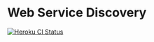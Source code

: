 # Web Service Discovery
[![Heroku CI Status](https://jjara-discovery.herokuapp.com/last.svg)](https://dashboard.heroku.com/pipelines/220ea51e-0352-4320-a598-83d9ed9c9d7f/tests)
